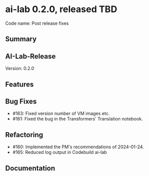 # ai-lab 0.2.0, released TBD

Code name: Post release fixes

## Summary


## AI-Lab-Release

Version: 0.2.0

## Features

## Bug Fixes

* #163: Fixed version number of VM images etc.
* #161: Fixed the bug in the Transformers' Translation notebook.

## Refactoring

* #160: Implemented the PM's recommendations of 2024-01-24.
* #165: Reduced log output in Codebuild ai-lab

## Documentation
